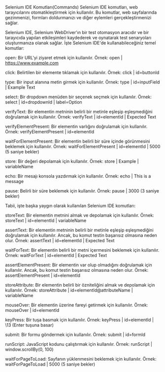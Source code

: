 Selenium IDE Komutları(Commands)
Selenium IDE komutları, web tarayıcılarını otomatikleştirmek için kullanılır. Bu komutlar, web sayfalarında gezinmenizi, formları doldurmanızı ve diğer eylemleri gerçekleştirmenizi sağlar.

Selenium IDE, Selenium WebDriver'ın bir test otomasyon aracıdır ve bir tarayıcıda yapılan etkileşimleri kaydederek ve oynatarak test senaryoları oluşturmanıza olanak sağlar. İşte Selenium IDE'de kullanabileceğiniz temel komutlar:

open: Bir URL'yi ziyaret etmek için kullanılır.
Örnek: open | https://www.example.com

click: Belirtilen bir elemente tıklamak için kullanılır.
Örnek: click | id=buttonId

type: Bir input alanına metin girmek için kullanılır.
Örnek: type | id=inputField | Example Text

select: Bir dropdown menüden bir seçenek seçmek için kullanılır.
Örnek: select | id=dropdownId | label=Option

verifyText: Bir elementin metninin belirli bir metinle eşleşip eşleşmediğini doğrulamak için kullanılır.
Örnek: verifyText | id=elementId | Expected Text

verifyElementPresent: Bir elementin varlığını doğrulamak için kullanılır.
Örnek: verifyElementPresent | id=elementId

waitForElementPresent: Bir elementin belirli bir süre içinde görünmesini beklemek için kullanılır.
Örnek: waitForElementPresent | id=elementId | 5000 (5 saniye bekler)

store: Bir değeri depolamak için kullanılır.
Örnek: store | Example | variableName

echo: Bir mesajı konsola yazdırmak için kullanılır.
Örnek: echo | This is a message

pause: Belirli bir süre beklemek için kullanılır.
Örnek: pause | 3000 (3 saniye bekler)


Tabii, işte başka yaygın olarak kullanılan Selenium IDE komutları:

storeText: Bir elementin metnini almak ve depolamak için kullanılır.
Örnek: storeText | id=elementId | variableName

assertText: Bir elementin metninin belirli bir metinle eşleşip eşleşmediğini doğrulamak için kullanılır. Ancak, bu komut testin başarısız olmasına neden olur.
Örnek: assertText | id=elementId | Expected Text

waitForText: Bir elementin belirli bir metni içermesini beklemek için kullanılır.
Örnek: waitForText | id=elementId | Expected Text

assertElementPresent: Bir elementin var olup olmadığını doğrulamak için kullanılır. Ancak, bu komut testin başarısız olmasına neden olur.
Örnek: assertElementPresent | id=elementId

storeAttribute: Bir elementin belirli bir özniteliğini almak ve depolamak için kullanılır.
Örnek: storeAttribute | id=elementId@attributeName | variableName

mouseOver: Bir elementin üzerine fareyi getirmek için kullanılır.
Örnek: mouseOver | id=elementId

keyPress: Bir tuşa basmak için kullanılır.
Örnek: keyPress | id=elementId | \\13 (Enter tuşuna basar)

submit: Bir formu göndermek için kullanılır.
Örnek: submit | id=formId

runScript: JavaScript kodunu çalıştırmak için kullanılır.
Örnek: runScript | window.scrollBy(0, 100)

waitForPageToLoad: Sayfanın yüklenmesini beklemek için kullanılır.
Örnek: waitForPageToLoad | 5000 (5 saniye bekler)